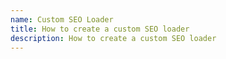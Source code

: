 ```yaml
---
name: Custom SEO Loader
title: How to create a custom SEO loader
description: How to create a custom SEO loader
---
```

